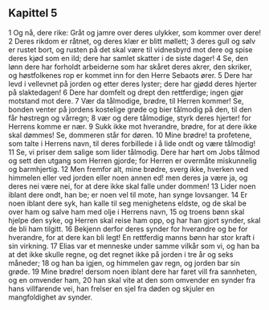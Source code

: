 ## Kapittel 5

1 Og nå, dere rike: Gråt og jamre over deres ulykker, som kommer over dere!
2 Deres rikdom er råtnet, og deres klær er blitt møllett;
3 deres gull og sølv er rustet bort, og rusten på det skal være til vidnesbyrd mot dere og spise deres kjød som en ild; dere har samlet skatter i de siste dager!
4 Se, den lønn dere har forholdt arbeiderne som har skåret deres akrer, den skriker, og høstfolkenes rop er kommet inn for den Herre Sebaots ører.
5 Dere har levd i vellevnet på jorden og etter deres lyster; dere har gjødd deres hjerter på slaktedagen!
6 Dere har domfelt og drept den rettferdige; ingen gjør motstand mot dere.
7 Vær da tålmodige, brødre, til Herren kommer! Se, bonden venter på jordens kostelige grøde og bier tålmodig på den, til den får høstregn og vårregn;
8 vær og dere tålmodige, styrk deres hjerter! for Herrens komme er nær.
9 Sukk ikke mot hverandre, brødre, for at dere ikke skal dømmes! Se, dommeren står for døren.
10 Mine brødre! ta profetene, som talte i Herrens navn, til deres forbillede i å lide ondt og være tålmodig!
11 Se, vi priser dem salige som lider tålmodig. Dere har hørt om Jobs tålmod og sett den utgang som Herren gjorde; for Herren er overmåte miskunnelig og barmhjertig.
12 Men fremfor alt, mine brødre, sverg ikke, hverken ved himmelen eller ved jorden eller noen annen ed! men deres ja være ja, og deres nei være nei, for at dere ikke skal falle under dommen!
13 Lider noen iblant dere ondt, han be; er noen vel til mote, han synge lovsanger.
14 Er noen iblant dere syk, han kalle til seg menighetens eldste, og de skal be over ham og salve ham med olje i Herrens navn,
15 og troens bønn skal hjelpe den syke, og Herren skal reise ham opp, og har han gjort synder, skal de bli ham tilgitt.
16 Bekjenn derfor deres synder for hverandre og be for hverandre, for at dere kan bli legt! En rettferdig manns bønn har stor kraft i sin virkning.
17 Elias var et menneske under samme vilkår som vi, og han ba at det ikke skulle regne, og det regnet ikke på jorden i tre år og seks måneder;
18 og han ba igjen, og himmelen gav regn, og jorden bar sin grøde.
19 Mine brødre! dersom noen iblant dere har faret vill fra sannheten, og en omvender ham,
20 han skal vite at den som omvender en synder fra hans villfarende vei, han frelser en sjel fra døden og skjuler en mangfoldighet av synder.

